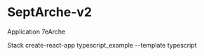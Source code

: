 # SeptArche-v2

Application 7eArche

Stack create-react-app typescript_example --template typescript
